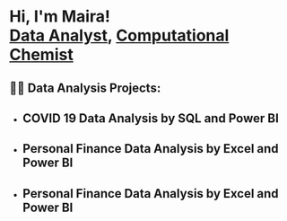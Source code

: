 <h1>Hi, I'm Maira! <br/><a href="https://github.com/joshmadakor1">Data Analyst</a>, <a href="https://www.linkedin.com/in/joshmadakor/">Computational Chemist</a> </h1>

<h2>👨‍💻 Data Analysis Projects:</h2>

- <b>COVID 19 Data Analysis by SQL and Power BI</b>
  -
- <b>Personal Finance Data Analysis by Excel and Power BI</b>
  - 
- <b>Personal Finance Data Analysis by Excel and Power BI</b>
  -


